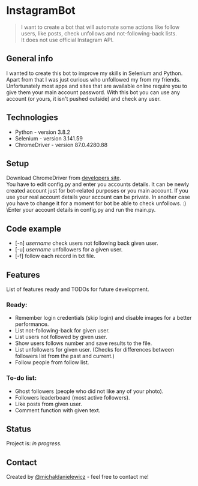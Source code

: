 # InstagramBot
> I want to create a bot that will automate some actions like follow users, like posts, check unfollows and not-following-back lists. \
> It does not use official Instagram API.

## General info
I wanted to create this bot to improve my skills in Selenium and Python. Apart from that I was just curious who unfollowed my from my friends. \
Unfortunately most apps and sites that are available online require you to give them your main account password. With this bot you can use any 
account (or yours, it isn't pushed outside) and check any user. 

## Technologies
* Python - version 3.8.2
* Selenium - version 3.141.59
* ChromeDriver - version 87.0.4280.88

## Setup
Download ChromeDriver from [developers site](https://chromedriver.chromium.org/).\
You have to edit config.py and enter you accounts details. It can be newly created account just for bot-related purposes or you main account. If you use your real account details your account can be private. In another case you have to change it for a moment for bot be able to check unfollows. :) 
\Enter your account details in config.py and run the main.py.

## Code example
* [-n] *username* check users not following back given user.
* [-u] *username* unfollowers for a given user.
* [-f] follow each record in txt file.

## Features
List of features ready and TODOs for future development.

### Ready:
* Remember login credentials (skip login) and disable images for a better performance.
* List not-following-back for given user.
* List users not followed by given user.
* Show users follows number and save results to the file.
* List unfollowers for given user. (Checks for differences between followers list from the past and current.)
* Follow people from follow list.

### To-do list:
* Ghost followers (people who did not like any of your photo).
* Followers leaderboard (most active followers).
* Like posts from given user.
* Comment function with given text.

## Status
Project is: _in progress_.

## Contact
Created by [@michaldanielewicz](https://michaldanielewicz.github.io/) - feel free to contact me!

